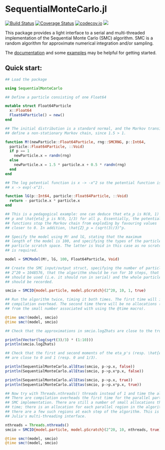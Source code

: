 # SequentialMonteCarlo.jl

[![Build Status](https://travis-ci.org/awllee/SequentialMonteCarlo.jl.svg?branch=master)](https://travis-ci.org/awllee/SequentialMonteCarlo.jl)
[![Coverage Status](https://coveralls.io/repos/awllee/SequentialMonteCarlo.jl/badge.svg?branch=master&service=github)](https://coveralls.io/github/awllee/SequentialMonteCarlo.jl?branch=master)
[![codecov.io](http://codecov.io/github/awllee/SequentialMonteCarlo.jl/coverage.svg?branch=master)](http://codecov.io/github/awllee/SequentialMonteCarlo.jl?branch=master)
[![](https://img.shields.io/badge/docs-latest-blue.svg)](https://awllee.github.io/SequentialMonteCarlo.jl/latest)

This package provides a light interface to a serial and multi-threaded implementation of the Sequential Monte Carlo (SMC) algorithm. SMC is a random algorithm for approximate numerical integration and/or sampling.

The [documentation](https://awllee.github.io/SequentialMonteCarlo.jl/latest) and some [examples](https://github.com/awllee/SMCExamples.jl) may be helpful for getting started.

## Quick start:

```julia
## Load the package

using SequentialMonteCarlo

## Define a particle consisting of one Float64

mutable struct Float64Particle
  x::Float64
  Float64Particle() = new()
end

## The initial distribution is a standard normal, and the Markov transitions
## define a non-stationary Markov chain, since 1.5 > 1.

function M!(newParticle::Float64Particle, rng::SMCRNG, p::Int64,
  particle::Float64Particle, ::Void)
  if p == 1
    newParticle.x = randn(rng)
  else
    newParticle.x = 1.5 * particle.x + 0.5 * randn(rng)
  end
end

## The log potential function is x -> -x^2 so the potential function is
## x -> exp(-x^2).

function lG(p::Int64, particle::Float64Particle, ::Void)
  return - particle.x * particle.x
end

## This is a pedagogical example: one can deduce that eta_p is N(0, 1) for all
## p and \hat{eta}_p is N(0, 1/3) for all p. Essentially, the potential
## functions stop the Markov chain from exploding by favouring values
## closer to 0. In addition, \hat{Z}_p = (sqrt(3)/3)^p.

## Specify the model using M! and lG, stating that the maximum
## length of the model is 100, and specifying the types of the particle and
## particle scratch space. The latter is Void in this case as no scratch space
## is required.

model = SMCModel(M!, lG, 100, Float64Particle, Void)

## Create the SMC input/output struct, specifying the number of particles N as
## 2^20 = 1048576, that the algorithm should be run for 10 steps, that 1 thread
## should be used (i.e. it should run in serial) and the whole particle system
## should be recorded.

smcio = SMCIO{model.particle, model.pScratch}(2^20, 10, 1, true)

## Run the algorithm twice, timing it both times. The first time will include
## compilation overhead. The second time there will be no allocations (apart
## from the small number associated with using the @time macro).

@time smc!(model, smcio)
@time smc!(model, smcio)

## Check that the approximations in smcio.logZhats are close to the true values.

println(Vector(log(sqrt(3)/3) * (1:10)))
println(smcio.logZhats)

## Check that the first and second moments of the eta_p's (resp. \hat{eta}_p's)
## are close to 0 and 1 (resp. 0 and 1/3).

println(SequentialMonteCarlo.allEtas(smcio, p->p.x, false))
println(SequentialMonteCarlo.allEtas(smcio, p->p.x*p.x, false))

println(SequentialMonteCarlo.allEtas(smcio, p->p.x, true))
println(SequentialMonteCarlo.allEtas(smcio, p->p.x*p.x, true))

## Now try with Threads.nthreads() threads instead of 1 and time the algorithm.
## There are compilation overheads the first time for the parallel parts of the
## SMC implementation. There are still a number of small allocations the second
## time; there is an allocation for each parallel region in the algorithm, and
## there are a few such regions at each step of the algorithm. This is due to
## Julia's multi-threading interface.

nthreads = Threads.nthreads()
smcio = SMCIO{model.particle, model.pScratch}(2^20, 10, nthreads, true)

@time smc!(model, smcio)
@time smc!(model, smcio)
```
